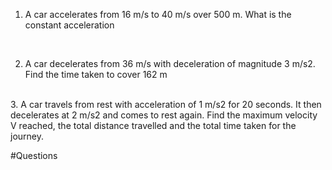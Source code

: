 1. A car accelerates from 16 m/s to 40 m/s over 500 m. What is the  
constant acceleration
<br>

2. A car decelerates from 36 m/s with deceleration of magnitude 3 m/s2.  
Find the time taken to cover 162 m
<br>
3. A car travels from rest with acceleration of 1 m/s2 for 20 seconds. It  
then decelerates at 2 m/s2 and comes to rest again. Find the maximum  
velocity V reached, the total distance travelled and the total time taken  
for the journey.


 #Questions